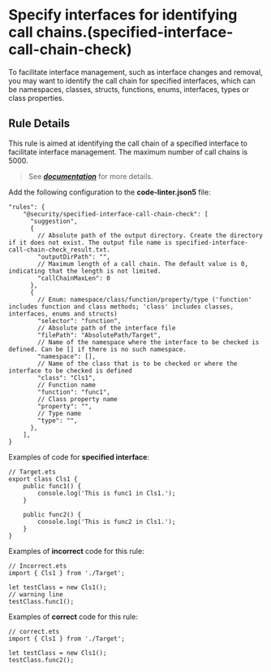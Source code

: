 # Specify interfaces for identifying call chains.(specified-interface-call-chain-check)

To facilitate interface management, such as interface changes and removal, you may want to identify the call chain for specified interfaces, which can be namespaces, classes, structs, functions, enums, interfaces, types or class properties.

## Rule Details
This rule is aimed at identifying the call chain of a specified interface to facilitate interface management.
The maximum number of call chains is 5000.
>See [***documentation***](https://developer.huawei.com/consumer/{{region}}/doc/harmonyos-guides-{{apiVersion}}/ide-specified-interface-call-chain-check-{{apiVersion}}) for more details.

Add the following configuration to the **code-linter.json5** file:
```
"rules": {
    "@security/specified-interface-call-chain-check": [
      "suggestion",
      {
        // Absolute path of the output directory. Create the directory if it does not exist. The output file name is specified-interface-call-chain-check_result.txt.
        "outputDirPath": "",
        // Maximum length of a call chain. The default value is 0, indicating that the length is not limited.
        "callChainMaxLen": 0
      },
      {
        // Enum: namespace/class/function/property/type ('function' includes function and class methods; 'class' includes classes, interfaces, enums and structs)
        "selector": "function",
        // Absolute path of the interface file
        "filePath": "AbsolutePath/Target",
        // Name of the namespace where the interface to be checked is defined. Can be [] if there is no such namespace.
        "namespace": [],
        // Name of the class that is to be checked or where the interface to be checked is defined
        "class": "Cls1",
        // Function name
        "function": "func1",
        // Class property name
        "property": "",
        // Type name
        "type": "",
      },
    ],
}
```

Examples of code for **specified interface**:
```ets
// Target.ets
export class Cls1 {
    public func1() {
        console.log('This is func1 in Cls1.');
    }

    public func2() {
        console.log('This is func2 in Cls1.');
    }
}
```

Examples of **incorrect** code for this rule:

```ets
// Incorrect.ets
import { Cls1 } from './Target';

let testClass = new Cls1();
// warning line
testClass.func1();

```

Examples of **correct** code for this rule:

```ets
// correct.ets
import { Cls1 } from './Target';

let testClass = new Cls1();
testClass.func2();

```